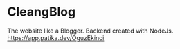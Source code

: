 # CleangBlog
The website like a Blogger. Backend created with NodeJs.
https://app.patika.dev/OguzEkinci